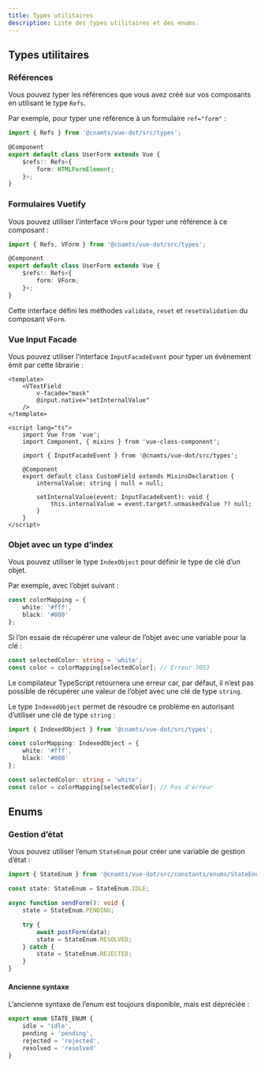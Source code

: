 ```yaml
---
title: Types utilitaires
description: Liste des types utilitaires et des enums.
---
```


## Types utilitaires

### Références

Vous pouvez typer les références que vous avez créé sur vos composants en utilisant le type `Refs`.

Par exemple, pour typer une référence à un formulaire `ref="form"` :

```ts
import { Refs } from '@cnamts/vue-dot/src/types';

@Component
export default class UserForm extends Vue {
	$refs!: Refs<{
		form: HTMLFormElement;
	}>;
}
```

### Formulaires Vuetify

Vous pouvez utiliser l’interface `VForm` pour typer une référence à ce composant :

```ts
import { Refs, VForm } from '@cnamts/vue-dot/src/types';

@Component
export default class UserForm extends Vue {
	$refs!: Refs<{
		form: VForm;
	}>;
}
```

Cette interface défini les méthodes `validate`, `reset` et `resetValidation` du composant `VForm`.

### Vue Input Facade

Vous pouvez utiliser l’interface `InputFacadeEvent` pour typer un événement émit par cette librairie :

```vue
<template>
	<VTextField
		v-facade="mask"
		@input.native="setInternalValue"
	/>
</template>

<script lang="ts">
	import Vue from 'vue';
	import Component, { mixins } from 'vue-class-component';

	import { InputFacadeEvent } from '@cnamts/vue-dot/src/types';

	@Component
	export default class CustomField extends MixinsDeclaration {
		internalValue: string | null = null;

		setInternalValue(event: InputFacadeEvent): void {
			this.internalValue = event.target?.unmaskedValue ?? null;
		}
	}
</script>
```

### Objet avec un type d’index

Vous pouvez utiliser le type `IndexObject` pour définir le type de clé d’un objet.

Par exemple, avec l’objet suivant :

```ts
const colorMapping = {
	white: '#fff',
	black: '#000'
};
```

Si l’on essaie de récupérer une valeur de l’objet avec une variable pour la clé :

```ts
const selectedColor: string = 'white';
const color = colorMapping[selectedColor]; // Erreur 7053
```

Le compilateur TypeScript retournera une erreur car, par défaut, il n’est pas possible de récupérer une valeur de l’objet avec une clé de type `string`.

Le type `IndexedObject` permet de résoudre ce problème en autorisant d’utiliser une clé de type `string` :

```ts
import { IndexedObject } from '@cnamts/vue-dot/src/types';

const colorMapping: IndexedObject = {
	white: '#fff',
	black: '#000'
};

const selectedColor: string = 'white';
const color = colorMapping[selectedColor]; // Pas d'erreur
```

## Enums

### Gestion d’état

Vous pouvez utiliser l’enum `StateEnum` pour créer une variable de gestion d’état :

```ts
import { StateEnum } from '@cnamts/vue-dot/src/constants/enums/StateEnum';

const state: StateEnum = StateEnum.IDLE;

async function sendForm(): void {
	state = StateEnum.PENDING;

	try {
		await postForm(data);
		state = StateEnum.RESOLVED;
	} catch {
		state = StateEnum.REJECTED;
	}
}
```

#### Ancienne syntaxe

L’ancienne syntaxe de l’enum est toujours disponible, mais est dépréciée :

```ts
export enum STATE_ENUM {
	idle = 'idle',
	pending = 'pending',
	rejected = 'rejected',
	resolved = 'resolved'
}
```
